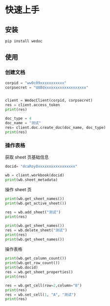 # 快速上手


## 安装

```shell
pip install wedoc
```

## 使用

### 创建文档

```python
corpid = "ww0c09xxxxxxxxxxx"
corpsecret = "U8Bdxxxxxxxxxxxxxxxxxxx"


client = WedocClient(corpid, corpsecret)
res = client.access_token
print(res)

doc_type = 4
doc_name = "测试"
res= client.doc.create_doc(doc_name, doc_type)
print(res)
```

### 操作表格

获取 sheet 页基础信息

```python
docid= "dcaRoy0xxxxxxxxxxxxxxxxx"

wb = client.workbook(docid)
print(wb.sheet_metadata)

```

操作 sheet 页

```python
print(wb.get_sheet_names())
print(wb.get_active_sheet())

res = wb.add_sheet("测试")
print(res)

print(wb.get_sheet_names())
res = wb.delete_sheet("测试")
print(res)
print(wb.get_sheet_names())
```

操作表格

```python
print(wb.get_column_count())
print(wb.get_row_count())
print(wb.docid)
res = wb.get_sheet_properties()
print(res)

res = wb.get_cell(row=2,column="B")
print(res)
res = wb.set_cell(1, "A", "测试")
print(res)
```
